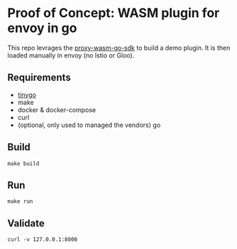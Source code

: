 # Proof of Concept: WASM plugin for envoy in go

This repo levrages the [proxy-wasm-go-sdk](https://github.com/tetratelabs/proxy-wasm-go-sdk) to build a demo plugin.
It is then loaded manually in envoy (no Istio or Gloo).

## Requirements

* [tinygo](https://tinygo.org/getting-started/install/linux/#ubuntu-debian)
* make
* docker & docker-compose
* curl
* (optional, only used to managed the vendors) go

## Build

```
make build
```

## Run

```
make run
```

## Validate

```
curl -v 127.0.0.1:8000
```

